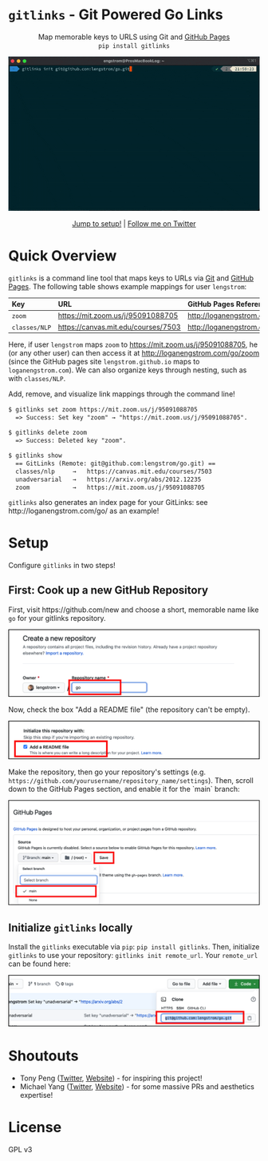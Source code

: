 # `gitlinks` - Git Powered Go Links
<p align = 'center'>
    Map memorable keys to URLS using Git and <a href="https://pages.github.com">GitHub Pages</a>
    <br/>
    <code>pip install gitlinks</code>
    <br/>
    <p>
    <img src="static/demo.gif"/>
    </p>
    <p align = 'center'>
        <a href="#setup">Jump to setup!</a> | <a href="https://twitter.com/logan_engstrom">Follow me on Twitter</a>
    </p>
</p>

# Quick Overview
<p>
<code>gitlinks</code> is a command line tool that maps keys to URLs via 
<a href="https://git-scm.com">Git</a> and <a href="https://pages.github.com">GitHub Pages</a>.
The following table shows example mappings for user <code>lengstrom</code>:
</p>

| Key           | URL                                                                                   | GitHub Pages Reference                                                                        |
| :------------ | :------------------------------------------------------------------------------------ | :-------------------------------------------------------------------------------------------- |
| `zoom`        | <a href="https://mit.zoom.us/j/95091088705">https://mit.zoom.us/j/95091088705</a>     | <a href="http://loganengstrom.com/go/zoom">http://loganengstrom.com/go/zoom</a>               |
| `classes/NLP` | <a href="https://canvas.mit.edu/courses/7503">https://canvas.mit.edu/courses/7503</a> | <a href="http://loganengstrom.com/go/classes/nlp">http://loganengstrom.com/go/classes/nlp</a> |

<p>
    Here, if user <code>lengstrom</code>
    maps <code>zoom</code> to <a href="https://mit.zoom.us/j/95091088705">https://mit.zoom.us/j/95091088705</a>,
    he (or any other user) can then access it at
    <a href="http://loganengstrom.com/go/zoom">http://loganengstrom.com/go/zoom</a>
    (since the GitHub pages site <code>lengstrom.github.io</code> maps to <code>loganengstrom.com</code>).
    We can also organize keys through nesting, such as with <code>classes/NLP</code>.
</p>
<p>
    Add, remove, and visualize link mappings through the command line!
</p>

```
$ gitlinks set zoom https://mit.zoom.us/j/95091088705
  => Success: Set key "zoom" → "https://mit.zoom.us/j/95091088705".
```
```
$ gitlinks delete zoom
  => Success: Deleted key "zoom".
```
```
$ gitlinks show
  == GitLinks (Remote: git@github.com:lengstrom/go.git) ==
  classes/nlp     →   https://canvas.mit.edu/courses/7503
  unadversarial   →   https://arxiv.org/abs/2012.12235
  zoom            →   https://mit.zoom.us/j/95091088705
```
<p>
    <code>gitlinks</code> also generates an index page for your GitLinks: see 
    http://loganengstrom.com/go/ as an example!
</p>

# Setup
Configure `gitlinks` in two steps!
## First: Cook up a new GitHub Repository
<p>
First, visit https://github.com/new and choose a short, memorable name like
<code>go</code> for your gitlinks repository. 
</p>
<img src="static/make_repo.png"/>
<p>
Now, check the box "Add a README file" (the repository can't be empty).
</p>
<img src="static/add_readme.png"/>
<p>
Make the repository, then go your repository's settings (e.g. <code>https://github.com/yourusername/repository_name/settings</code>).
Then, scroll down to the GitHub Pages section, and enable it for the `main` branch:
</p>
<img src="static/enable_ghpages.png"/>

## Initialize `gitlinks` locally
<p>
    Install the <code>gitlinks</code> executable via <code>pip</code>: <code>pip install gitlinks</code>. Then, 
    initialize <code>gitlinks</code> to use your repository: <code>gitlinks init remote_url</code>.
    Your <code>remote_url</code> can be found here:
</p>
<img src="static/remote_url.png"/>

# Shoutouts
- Tony Peng ([Twitter](https://twitter.com/iamtonypeng), [Website](http://tonypeng.com)) - for inspiring this project!
- Michael Yang ([Twitter](https://twitter.com/themichaelyang), [Website](http://yang.money)) - for some massive PRs and aesthetics expertise!

# License
GPL v3

